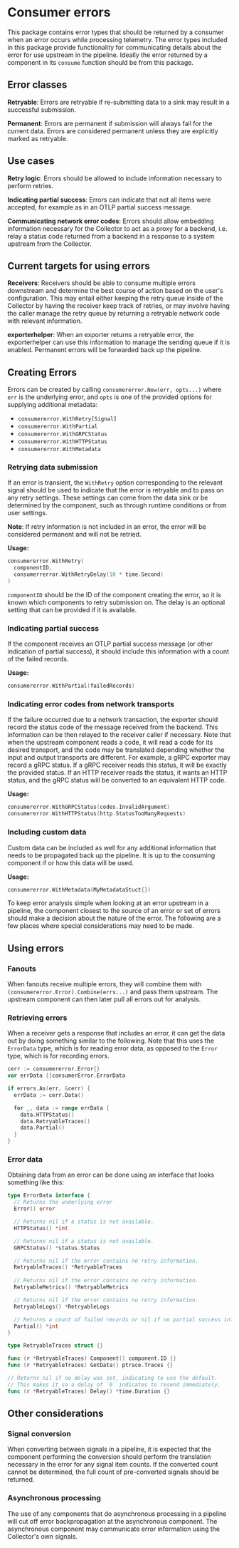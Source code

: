 # Consumer errors

This package contains error types that should be returned by a consumer when an
error occurs while processing telemetry. The error types included in this
package provide functionality for communicating details about
the error for use upstream in the pipeline. Ideally the error returned by a
component in its `consume` function should be from this package.

## Error classes

**Retryable**: Errors are retryable if re-submitting data to a sink may result
in a successful submission.

**Permanent**: Errors are permanent if submission will always fail for the
current data. Errors are considered permanent unless they are explicitly marked
as retryable.

## Use cases

**Retry logic**: Errors should be allowed to include information necessary to
perform retries.

**Indicating partial success**: Errors can indicate that not all items were
accepted, for example as in an OTLP partial success message.

**Communicating network error codes**: Errors should allow embedding information
necessary for the Collector to act as a proxy for a backend, i.e. relay a status
code returned from a backend in a response to a system upstream from the
Collector.

## Current targets for using errors

**Receivers**: Receivers should be able to consume multiple errors downstream
and determine the best course of action based on the user's configuration. This
may entail either keeping the retry queue inside of the Collector by having the
receiver keep track of retries, or may involve having the caller manage the
retry queue by returning a retryable network code with relevant information.

**exporterhelper**: When an exporter returns a retryable error, the
exporterhelper can use this information to manage the sending queue if it is
enabled. Permanent errors will be forwarded back up the pipeline.

## Creating Errors

Errors can be created by calling `consumererror.New(err, opts...)` where `err`
is the underlying error, and `opts` is one of the provided options for supplying
additional metadata:

- `consumererror.WithRetry[Signal]`
- `consumererror.WithPartial`
- `consumererror.WithGRPCStatus`
- `consumererror.WithHTTPStatus`
- `consumererror.WithMetadata`

### Retrying data submission

If an error is transient, the `WithRetry` option corresponding to the relevant
signal should be used to indicate that the error is retryable and to pass on any
retry settings. These settings can come from the data sink or be determined by
the component, such as through runtime conditions or from user settings.

**Note**: If retry information is not included in an error, the error will be
considered permanent and will not be retried.

**Usage:**

```go
consumererror.WithRetry(
  componentID,
  consumerrerror.WithRetryDelay(10 * time.Second)
)
```

`componentID` should be the ID of the component creating the error, so it is
known which components to retry submission on. The delay is an optional setting
that can be provided if it is available.

### Indicating partial success

If the component receives an OTLP partial success message (or other indication
of partial success), it should include this information with a count of the
failed records.

**Usage:**

```go
consumererror.WithPartial(failedRecords)
```

### Indicating error codes from network transports

If the failure occurred due to a network transaction, the exporter should record
the status code of the message received from the backend. This information can
be then relayed to the receiver caller if necessary. Note that when the upstream
component reads a code, it will read a code for its desired transport, and the
code may be translated depending whether the input and output transports are
different. For example, a gRPC exporter may record a gRPC status. If a gRPC
receiver reads this status, it will be exactly the provided status. If an HTTP
receiver reads the status, it wants an HTTP status, and the gRPC status will be
converted to an equivalent HTTP code.

**Usage:**

```go
consumererror.WithGRPCStatus(codes.InvalidArgument)
consumererror.WithHTTPStatus(http.StatusTooManyRequests)
```

### Including custom data

Custom data can be included as well for any additional information that needs to
be propagated back up the pipeline. It is up to the consuming component if or
how this data will be used.

**Usage:**

```go
consumererror.WithMetadata(MyMetadataStuct{})
```

To keep error analysis simple when looking at an error upstream in a pipeline,
the component closest to the source of an error or set of errors should make a
decision about the nature of the error. The following are a few places where
special considerations may need to be made.

## Using errors

### Fanouts

When fanouts receive multiple errors, they will combine them with
`(consumererror.Error).Combine(errs...)` and pass them upstream. The upstream
component can then later pull all errors out for analysis.

### Retrieving errors

When a receiver gets a response that includes an error, it can get the data out
by doing something similar to the following. Note that this uses the `ErrorData`
type, which is for reading error data, as opposed to the `Error` type, which is
for recording errors.

```go
cerr := consumererror.Error{}
var errData []consumerError.ErrorData 

if errors.As(err, &cerr) {
  errData := cerr.Data()

  for _, data := range errData {
    data.HTTPStatus()
    data.RetryableTraces()
    data.Partial()
  }
}
```

### Error data

Obtaining data from an error can be done using an interface that looks something like this:

```go
type ErrorData interface {
  // Returns the underlying error
  Error() error

  // Returns nil if a status is not available.
  HTTPStatus() *int

  // Returns nil if a status is not available.
  GRPCStatus() *status.Status

  // Returns nil if the error contains no retry information.
  RetryableTraces() *RetryableTraces
  
  // Returns nil if the error contains no retry information.
  RetryableMetrics() *RetryableMetrics

  // Returns nil if the error contains no retry information.
  RetryableLogs() *RetryableLogs

  // Returns a count of failed records or nil if no partial success information was recorded. 
  Partial() *int
}

type RetryableTraces struct {}

func (r *RetryableTraces) Component() component.ID {}
func (r *RetryableTraces) GetData() ptrace.Traces {}

// Returns nil if no delay was set, indicating to use the default.
// This makes it so a delay of `0` indicates to resend immediately.
func (r *RetryableTraces) Delay() *time.Duration {}
```

## Other considerations

### Signal conversion

When converting between signals in a pipeline, it is expected that the component
performing the conversion should perform the translation necessary in the error
for any signal item counts. If the converted count cannot be determined, the full
count of pre-converted signals should be returned.

### Asynchronous processing

The use of any components that do asynchronous processing in a pipeline will cut
off error backpropagation at the asynchronous component. The asynchronous
component may communicate error information using the Collector's own signals.

